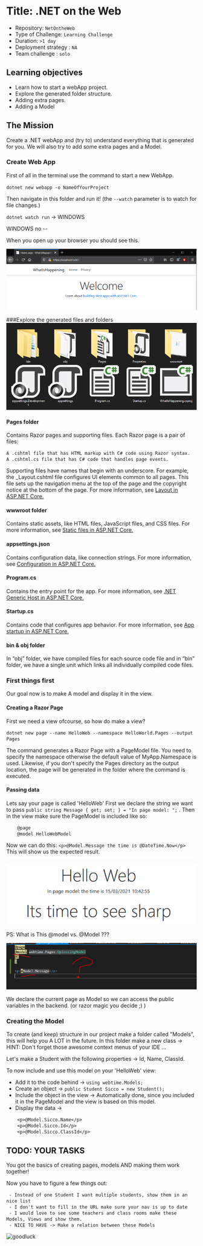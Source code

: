 # Title: .NET on the Web

- Repository: `NetOntheWeb`
- Type of Challenge: `Learning Challenge`
- Duration: `>1 day`
- Deployment strategy : `NA`
- Team challenge : `solo`

## Learning objectives
- Learn how to start a webApp project.
- Explore the generated folder structure.
- Adding extra pages.
- Adding a Model

## The Mission
Create a .NET webApp and (try to) understand everything that is generated for you.
We will also try to add some extra pages and a Model.


### Create Web App

First of all in the terminal use the command to start a new WebApp.

``dotnet new webapp -o NameOfYourProject`` 

Then navigate in this folder and run it! (the ``--watch`` parameter is to watch for file changes.)

``dotnet watch run`` -> WINDOWS

WINDOWS no --

When you open up your browser you should see this.

![hello Web](helloWeb.PNG)


###Explore the generated files and folders
![folders](folderStructure.PNG)

#### Pages folder

Contains Razor pages and supporting files. Each Razor page is a pair of files:

    A .cshtml file that has HTML markup with C# code using Razor syntax.
    A .cshtml.cs file that has C# code that handles page events.

Supporting files have names that begin with an underscore. For example, the _Layout.cshtml file configures UI elements common to all pages. This file sets up the navigation menu at the top of the page and the copyright notice at the bottom of the page. For more information, see [Layout in ASP.NET Core.](https://docs.microsoft.com/en-us/aspnet/core/mvc/views/layout?view=aspnetcore-5.0)

#### wwwroot folder

Contains static assets, like HTML files, JavaScript files, and CSS files. For more information, see [Static files in ASP.NET Core.](https://docs.microsoft.com/en-us/aspnet/core/fundamentals/static-files?view=aspnetcore-5.0)

#### appsettings.json

Contains configuration data, like connection strings. For more information, see [Configuration in ASP.NET Core.](https://docs.microsoft.com/en-us/aspnet/core/fundamentals/configuration/?view=aspnetcore-5.0)

#### Program.cs

Contains the entry point for the app. For more information, see [.NET Generic Host in ASP.NET Core.](https://docs.microsoft.com/en-us/aspnet/core/fundamentals/host/generic-host?view=aspnetcore-5.0)

#### Startup.cs

Contains code that configures app behavior. For more information, see [App startup in ASP.NET Core.](https://docs.microsoft.com/en-us/aspnet/core/fundamentals/startup?view=aspnetcore-5.0)

#### bin & obj folder

In “obj” folder, we have compiled files for each source code file and in “bin” folder, we have a single unit which links all individually compiled code files.


### First things first

Our goal now is to make A model and display it in the view.

#### Creating a Razor Page
First we need a view ofcourse, so how do make a view?

    dotnet new page --name HelloWeb --namespace HelloWorld.Pages --output Pages

The command generates a Razor Page with a PageModel file. You need to specify the namespace otherwise the default value of MyApp.Namespace is used. Likewise, if you don't specify the Pages directory as the output location, the page will be generated in the folder where the command is executed.

#### Passing data

Lets say your page is called 'HelloWeb' First we declare the string we want to pass ````public string Message { get; set; } = "In page model: ";```` . Then in the view make sure the PageModel is included like so: 
````
    @page
    @model HelloWebModel

````
Now we can do this:  ``<p>@Model.Message the time is @DateTime.Now</p>`` This will show us the expected result.

![result.png](result.PNG)

PS: What is This @model vs. @Model ???

![modelvModel](MODEL%20UITLEG.PNG)

We declare the current page as Model so we can access the public variables in the backend. (or razor magic you decide ;) )

### Creating the Model

To create (and keep) structure in our project make a folder called "Models", this will help you A LOT in the future. In this folder make a new class -> HINT: Don't forget those awesome context menus of your IDE ...

Let's make a Student with the following properties -> Id, Name, ClassId.

To now include and use this model on your 'HelloWeb' view: 
 - Add it to the code behind -> ``using webtime.Models;``
 - Create an object -> ``public Student Sicco = new Student();``
 - Include the object in the view -> Automatically done, since you included it in the PageModel and the view is based on this model.
 - Display the data -> 
````
    <p>@Model.Sicco.Name</p>
    <p>@Model.Sicco.Id</p>
    <p>@Model.Sicco.ClassId</p>
````
 
 
## TODO: YOUR TASKS
You got the basics of creating pages, models AND making them work together!

Now you have to figure a few things out:

     - Instead of one Student I want multiple students, show them in an nice list
     - I don't want to fill in the URL make sure your nav is up to date
     - I would love to see some teachers and class rooms make these Models, Views and show them.
     - NICE TO HAVE -> Make a relation between these Models

![goodluck](https://media.tenor.com/images/1108aca9721cefa7a2ad8f32fdf50378/tenor.gif)